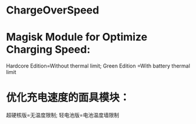 # ChargeOverSpeed
# Magisk Module for Optimize Charging Speed: 
   Hardcore Edition=Without thermal limit;
   Green Edition   =With battery thermal limit

# 优化充电速度的面具模块：
  超硬核版=无温度限制;
  轻电池版=电池温度墙限制
